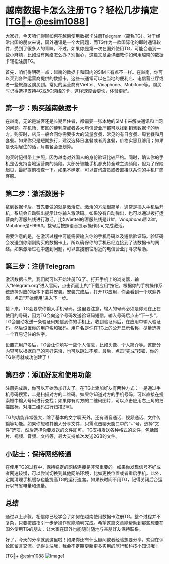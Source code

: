 # 越南数据卡怎么注册TG？轻松几步搞定[[TG💪+ @esim1088](https://t.me/s/esim1088)]

大家好，今天咱们聊聊如何在越南使用数据卡注册Telegram（简称TG）。对于经常出国的朋友来说，国外通讯是一个大问题，而TG作为一款国际化的即时通讯软件，受到了很多人的青睐。不过，如果你是第一次在国外使用TG，可能会遇到一些小麻烦，比如没有网络怎么办？别担心，这篇文章会详细教你如何用越南的数据卡轻松注册TG。

首先，咱们得明确一点：越南的数据卡和国内的SIM卡有点不一样。在越南，你可以买到各种运营商提供的数据卡，这些卡通常可以在当地的便利店、电信营业厅或者一些旅游区购买到。常见的运营商有Viettel、Vinaphone、Mobifone等。购买时记得选择支持4G或5G网络的卡，这样速度会更快，体验更好。

## 第一步：购买越南数据卡

在越南，无论是游客还是长期居住者，都需要一张本地的SIM卡来解决通讯和上网的问题。在机场、市区的便利店或者各大电信营业厅都可以找到销售数据卡的地方。购买时，店员一般会问你需要多大的流量套餐，常见的有日套餐、周套餐和月套餐。如果你只是短期旅行，建议选择日套餐或者周套餐，价格实惠且够用；如果是长期居住的话，月套餐会更划算。

购买时记得带上护照，因为越南对外国人的身份验证比较严格。同时，确认你的手机是否支持当地运营商的频段。大部分智能手机都支持全球主流频段，但为了保险起见，最好提前检查一下。如果不确定，可以咨询店员或者直接联系你的手机厂商客服。

## 第二步：激活数据卡

拿到数据卡后，首先要做的就是激活它。激活的方法很简单，通常是插入手机后开机，系统会自动弹出提示让你输入激活码。如果没有自动弹出，也可以通过拨打运营商的客服热线进行激活。比如Viettel的客服热线是*111#，Vinaphone是*123#，Mobifone是*999#。拨号后按照语音提示操作即可完成激活。

需要注意的是，在激活过程中可能需要输入你的手机号码以及短信验证码。验证码会发送到你刚刚购买的数据卡上，所以确保你的手机已经连接到了该数据卡的网络。如果激活过程中遇到问题，可以直接前往附近的电信营业厅寻求帮助。

## 第三步：注册Telegram

激活数据卡后，我们就可以开始注册TG了。打开手机上的浏览器，输入“telegram.org”进入官网，点击页面上的“下载应用”按钮，根据你的手机操作系统选择对应的版本下载并安装。安装完成后，打开TG应用，你会看到一个欢迎界面，点击“开始使用”进入下一步。

接下来，TG会要求你输入手机号码。这里要注意，输入的号码必须是你现在正在使用的号码，因为TG会向这个号码发送验证码短信。输入号码后点击“下一步”，TG会自动发送一条验证码短信到你的手机上。收到验证码后，在应用中输入验证码，然后设置你的用户名和密码。用户名是你在TG上的公开显示名称，尽量选择一个容易记住的名字。

设置完用户名后，TG会让你填写一些个人信息，比如头像、个人简介等。这部分内容可以根据自己的喜好来填，也可以跳过不填。最后，点击“完成”按钮，你的TG账号就成功创建了！

## 第四步：添加好友和使用功能

注册完成后，你可以开始添加好友了。在TG上添加好友有两种方式：一是通过手机号码搜索，二是扫描对方的二维码。如果你知道对方的手机号码，可以直接在搜索框中输入号码进行查找；如果你有对方的二维码图片，可以点击应用右上角的扫描图标，对准二维码进行扫描即可。

TG的功能非常强大，除了基本的文字聊天外，还有语音通话、视频通话、文件传输等功能。如果你想和其他人分享文件，只需点击聊天窗口中的“+”号，选择“文件”选项，然后选择你要发送的文件即可。TG支持发送各种格式的文件，包括图片、视频、音频、文档等，最大支持单次发送2GB的文件。

## 小贴士：保持网络畅通

在使用TG的过程中，保持稳定的网络连接是非常重要的。如果你发现信号不好或者网速较慢，可以尝试切换到其他网络环境，比如更换位置或者重启手机。此外，定期清理手机缓存也能提高TG的运行速度。如果长时间不用TG，记得关闭后台运行以节省电量和流量。

## 总结

通过以上步骤，相信你已经学会了如何在越南使用数据卡注册TG。整个过程并不复杂，只要按照指引一步步操作就能顺利完成。希望这篇文章能帮助到那些想要在国外使用TG的朋友，让大家在国外也能随时随地与亲朋好友保持联系。

好了，今天的分享就到这里啦！如果你还有什么疑问或者经验想要分享，欢迎在评论区留言交流。记得关注我，我会不定期更新更多实用的旅行和科技小知识哦！

[[TG💪+ @esim1088](https://t.me/s/esim1088) ![Image](https://i.postimg.cc/4NQfJmqS/Snipaste-2025-05-13-00-14-12.png)]